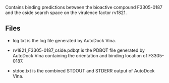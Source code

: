 Contains binding predictions between the bioactive compound F3305-0187 and the cside search space on the virulence factor rv1821.

## Files

- log.txt is the log file generated by AutoDock Vina.

- rv1821_F3305-0187_cside.pdbqt is the PDBQT file generated by AutoDock Vina containing the orientation and binding location of F3305-0187.

- stdoe.txt is the combined STDOUT and STDERR output of AutoDock Vina.

